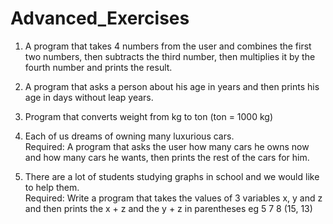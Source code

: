 # Advanced_Exercises

1. A program that takes 4 numbers from the user and combines the first two numbers, then subtracts the third number, then multiplies it by the fourth number and prints the result.

2. A program that asks a person about his age in years and then prints his age in days without leap years.

3. Program that converts weight from kg to ton (ton = 1000 kg)

4. Each of us dreams of owning many luxurious cars.  
Required: A program that asks the user how many cars he owns now and how many cars he wants, then prints the rest of the cars for him.

5. There are a lot of students studying graphs in school and we would like to help them.  
Required: Write a program that takes the values of 3 variables x, y and z and then prints the x + z and the y + z in parentheses eg 5 7 8 (15, 13)
